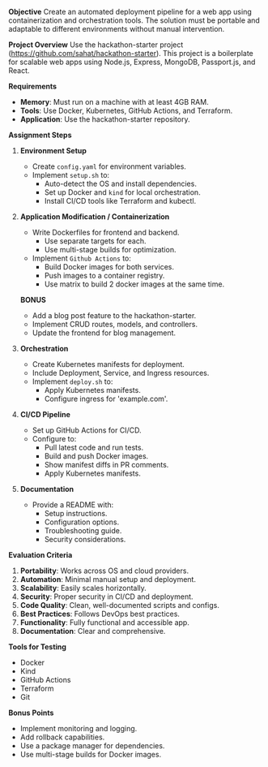 **Objective**
Create an automated deployment pipeline for a web app using containerization and orchestration tools.
The solution must be portable and adaptable to different environments without manual intervention.

**Project Overview**
Use the hackathon-starter project (https://github.com/sahat/hackathon-starter).
This project is a boilerplate for scalable web apps using Node.js, Express, MongoDB, Passport.js, and React.

**Requirements**
- **Memory**: Must run on a machine with at least 4GB RAM.
- **Tools**: Use Docker, Kubernetes, GitHub Actions, and Terraform.
- **Application**: Use the hackathon-starter repository.

**Assignment Steps**

1. **Environment Setup**
   - Create `config.yaml` for environment variables.
   - Implement `setup.sh` to:
     - Auto-detect the OS and install dependencies.
     - Set up Docker and `kind` for local orchestration.
     - Install CI/CD tools like Terraform and kubectl.

2. **Application Modification / Containerization**
   - Write Dockerfiles for frontend and backend.
     - Use separate targets for each.
     - Use multi-stage builds for optimization.
   - Implement `Github Actions` to:
     - Build Docker images for both services.
     - Push images to a container registry.
     - Use matrix to build 2 docker images at the same time.

   **BONUS**
   - Add a blog post feature to the hackathon-starter.
   - Implement CRUD routes, models, and controllers.
   - Update the frontend for blog management.

3. **Orchestration**
   - Create Kubernetes manifests for deployment.
   - Include Deployment, Service, and Ingress resources.
   - Implement `deploy.sh` to:
     - Apply Kubernetes manifests.
     - Configure ingress for 'example.com'.

4. **CI/CD Pipeline**
   - Set up GitHub Actions for CI/CD.
   - Configure to:
     - Pull latest code and run tests.
     - Build and push Docker images.
     - Show manifest diffs in PR comments.
     - Apply Kubernetes manifests.

5. **Documentation**
   - Provide a README with:
     - Setup instructions.
     - Configuration options.
     - Troubleshooting guide.
     - Security considerations.

**Evaluation Criteria**
1. **Portability**: Works across OS and cloud providers.
2. **Automation**: Minimal manual setup and deployment.
3. **Scalability**: Easily scales horizontally.
4. **Security**: Proper security in CI/CD and deployment.
5. **Code Quality**: Clean, well-documented scripts and configs.
6. **Best Practices**: Follows DevOps best practices.
7. **Functionality**: Fully functional and accessible app.
8. **Documentation**: Clear and comprehensive.

**Tools for Testing**
- Docker
- Kind
- GitHub Actions
- Terraform
- Git

**Bonus Points**
- Implement monitoring and logging.
- Add rollback capabilities.
- Use a package manager for dependencies.
- Use multi-stage builds for Docker images.


